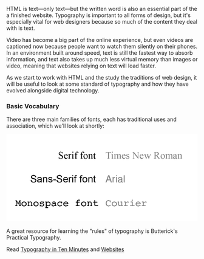 HTML is text—only text—but the written word is also an essential part of the a finished website. Typography is important to all forms of design, but it's especially vital for web designers because so much of the content they deal with is text. 

Video has become a big part of the online experience, but even videos are captioned now because people want to watch them silently on their phones. In an environment built around speed, text is still the fastest way to absorb information, and text also takes up much less virtual memory than images or video, meaning that websites relying on text will load faster. 

As we start to work with HTML and the study the traditions of web design, it will be useful to look at some standard of typography and how they have evolved alongside digital technology. 

### Basic Vocabulary

There are three main families of fonts, each has traditional uses and association, which we'll look at shortly: 

![](/assets/font-demo.png)

A great resource for learning the "rules" of typography is Butterick's Practical Typography. 

Read [Typography in Ten Minutes](http://practicaltypography.com/typography-in-ten-minutes.html) and [Websites](http://practicaltypography.com/websites.html)





